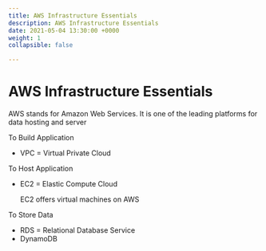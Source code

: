 ```yaml
---
title: AWS Infrastructure Essentials
description: AWS Infrastructure Essentials
date: 2021-05-04 13:30:00 +0000
weight: 1
collapsible: false

---
```

# AWS Infrastructure Essentials

AWS stands for Amazon Web Services. It is one of the leading platforms for data hosting and server

To Build Application

* VPC = Virtual Private Cloud 

To Host Application

* EC2 = Elastic Compute Cloud

  EC2 offers virtual machines on AWS

To Store Data

* RDS = Relational Database Service
* DynamoDB